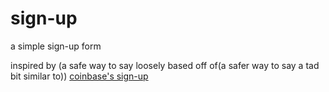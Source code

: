 # sign-up
a simple sign-up form

inspired by (a safe way to say loosely based off of(a safer way to say a tad bit similar to)) [coinbase's sign-up](https://www.coinbase.com/signup)
